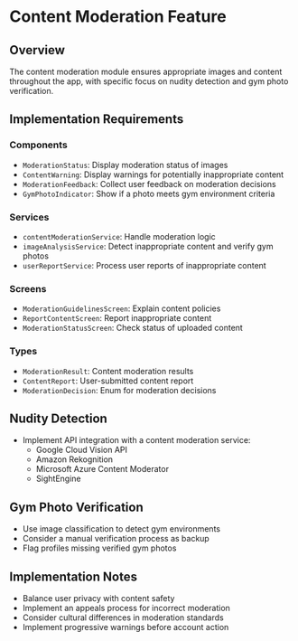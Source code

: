 # Content Moderation Feature

## Overview
The content moderation module ensures appropriate images and content throughout the app, with specific focus on nudity detection and gym photo verification.

## Implementation Requirements

### Components
- `ModerationStatus`: Display moderation status of images
- `ContentWarning`: Display warnings for potentially inappropriate content
- `ModerationFeedback`: Collect user feedback on moderation decisions
- `GymPhotoIndicator`: Show if a photo meets gym environment criteria

### Services
- `contentModerationService`: Handle moderation logic
- `imageAnalysisService`: Detect inappropriate content and verify gym photos
- `userReportService`: Process user reports of inappropriate content

### Screens
- `ModerationGuidelinesScreen`: Explain content policies
- `ReportContentScreen`: Report inappropriate content
- `ModerationStatusScreen`: Check status of uploaded content

### Types
- `ModerationResult`: Content moderation results
- `ContentReport`: User-submitted content report
- `ModerationDecision`: Enum for moderation decisions

## Nudity Detection
- Implement API integration with a content moderation service:
  - Google Cloud Vision API
  - Amazon Rekognition
  - Microsoft Azure Content Moderator
  - SightEngine

## Gym Photo Verification
- Use image classification to detect gym environments
- Consider a manual verification process as backup
- Flag profiles missing verified gym photos

## Implementation Notes
- Balance user privacy with content safety
- Implement an appeals process for incorrect moderation
- Consider cultural differences in moderation standards
- Implement progressive warnings before account action
